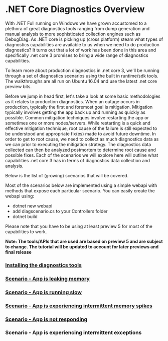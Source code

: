 # .NET Core Diagnostics Overview

With .NET Full running on Windows we have grown accustomed to a plethora of great diagnostics tools ranging from dump generation and manual analysis to more sophisticated collection engines such as DebugDiag. As .NET core is picking up (cross platform) steam  what types of diagnostics capabilities are available to us when we need to do production diagnostics? It turns out that a lot of work has been done in this area and specifically .net core 3 promises to bring a wide range of diagnostics capabilities. 

To learn more about production diagnostics in .net core 3, we'll be running through a set of diagnostics scenarios using the built in runtime/sdk tools. The walkthroughs are all run on Ubuntu 16.04 and use the latest .net core preview bits. 

Before we jump in head first, let's take a look at some basic methodologies as it relates to production diagnostics. When an outage occurs in production, typically the first and foremost goal is mitigation. Mitigation typically involves getting the app back up and running as quickly as possible. Common mitigation techniques involve restarting the app or sometimes one or more nodes/servers. While restarting is a quick and effective mitigation technique, root cause of the failure is still expected to be understood and appropriate fix(es) made to avoid future downtime. In order to get to root cause, we need to collect as much diagnostics data as we can prior to executing the mitigation strategy. The diagnostics data collected can then be analyzed postmortem to determine root cause and possible fixes. Each of the scenarios we will explore here will outline what capabilities .net core 3 has in terms of diagnostics data collection and analysis.

Below is the list of (growing) scenarios that will be covered.


Most of the scenarios below are implemented using a simple webapi with methods that expose each particular scenario. You can easily create the webapi using:

* dotnet new webapi
* add diagscenario.cs to your Controllers folder
* dotnet build

Please note that you have to be using at least preview 5 for most of the capabilities to work. 

**Note: The tools/APIs that are used are based on preview 5 and are subject to change. The tutorial will be updated to account for later previews and final release**


### [Installing the diagnostics tools](installing_the_diagnostics_tools.md)

### [Scenario - App is leaking memory](app_is_leaking_memory_eventual_crash.md)

### [Scenario - App is running slow](app_running_slow_highcpu.md)

### [Scenario - App is experiencing intermittent memory spikes](intermittent_memory_spike.md)

### [Scenario - App is not responding](hung_app.md)

### Scenario - App is experiencing intermittent exceptions

